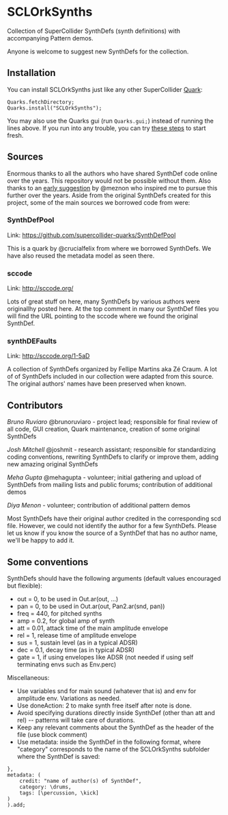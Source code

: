 SCLOrkSynths
======================
 
Collection of SuperCollider SynthDefs (synth definitions) with accompanying Pattern demos.

Anyone is welcome to suggest new SynthDefs for the collection.

## Installation

You can install SCLOrkSynths just like any other SuperCollider [Quark](https://doc.sccode.org/Guides/UsingQuarks.html):

```
Quarks.fetchDirectory;
Quarks.install("SCLOrkSynths");
```
You may also use the Quarks gui (run `Quarks.gui;`) instead of running the lines above.
If you run into any trouble, you can try [these steps](https://github.com/SCLOrkHub/SCLOrkSynths/issues/95#issuecomment-724156637) to start fresh.

## Sources

Enormous thanks to all the authors who have shared SynthDef code online over the years. This repository would not be possible without them. Also thanks to an [early suggestion](https://github.com/SCLOrkHub/SCLOrkSynths/issues/2) by @meznon who inspired me to pursue this further over the years. Aside from the original SynthDefs created for this project, some of the main sources we borrowed code from were:

### SynthDefPool
Link: https://github.com/supercollider-quarks/SynthDefPool

This is a quark by @crucialfelix from where we borrowed SynthDefs. We have also reused the metadata model as seen there.

### sccode
Link: http://sccode.org/ 

Lots of great stuff on here, many SynthDefs by various authors were originallhy posted here. At the top comment in many our SynthDef files you will find the URL pointing to the sccode where we found the original SynthDef.

### synthDEFaults
Link: http://sccode.org/1-5aD 

A collection of SynthDefs organized by Fellipe Martins aka Zé Craum. A lot of of SynthDefs included in our collection were adapted from this source. The original authors' names have been preserved when known.

## Contributors

*Bruno Ruviaro* @brunoruviaro - project lead; responsible for final review of all code, GUI creation, Quark maintenance, creation of some original SynthDefs

*Josh Mitchell* @joshmit - research assistant; responsible for standardizing coding conventions, rewriting SynthDefs to clarify or improve them, adding new amazing original SynthDefs

*Meha Gupta* @mehagupta - volunteer; initial gathering and upload of SynthDefs from mailing lists and public forums; contribution of additional demos

*Diya Menon* - volunteer; contribution of additional pattern demos

Most SynthDefs have their original author credited in the corresponding scd file. However, we could not identify the author for a few SynthDefs. Please let us know if you know the source of a SynthDef that has no author name, we'll be happy to add it.

## Some conventions

SynthDefs should have the following arguments (default values encouraged but flexible):

* out = 0, to be used in Out.ar(out, ...)
* pan = 0, to be used in Out.ar(out, Pan2.ar(snd, pan))
* freq = 440, for pitched synths
* amp = 0.2, for global amp of synth
* att = 0.01, attack time of the main amplitude envelope
* rel = 1, release time of amplitude envelope
* sus = 1, sustain level (as in a typical ADSR)
* dec = 0.1, decay time (as in typical ADSR)
* gate = 1, if using envelopes like ADSR (not needed if using self terminating envs such as Env.perc)

Miscellaneous:

* Use variables snd for main sound (whatever that is) and env for amplitude env. Variations as needed.
* Use doneAction: 2 to make synth free itself after note is done.
* Avoid specifying durations directly inside SynthDef (other than att and rel) -- patterns will take care of durations.
* Keep any relevant comments about the SynthDef as the header of the file (use block comment)
* Use metadata: inside the SynthDef in the following format, where "category" corresponds to the name of the SCLOrkSynths subfolder where the SynthDef is saved:

```
},
metadata: (
	credit: "name of author(s) of SynthDef",
	category: \drums,
	tags: [\percussion, \kick]
)
).add;
```



